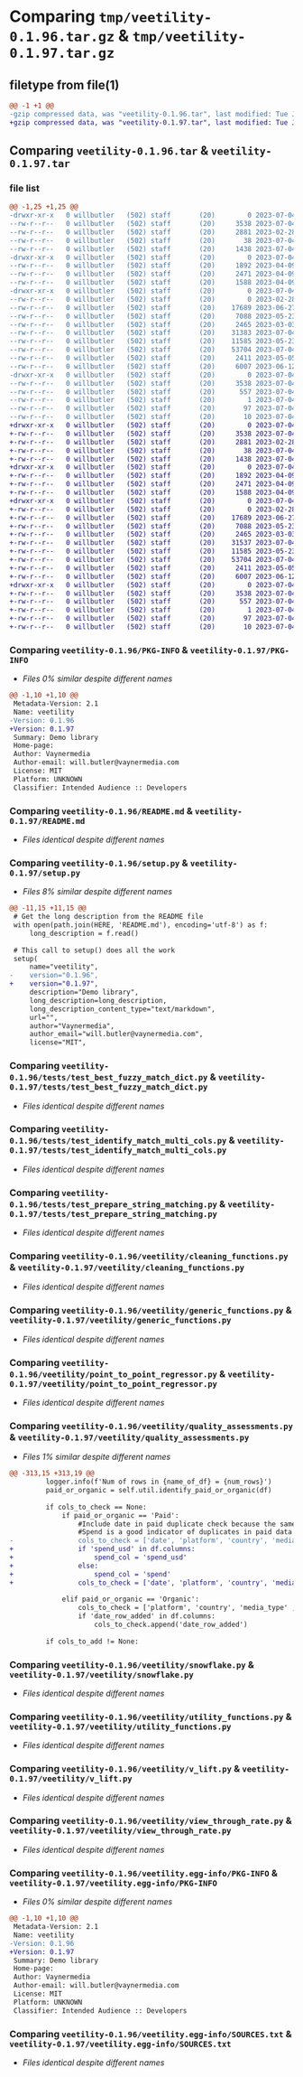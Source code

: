 # Comparing `tmp/veetility-0.1.96.tar.gz` & `tmp/veetility-0.1.97.tar.gz`

## filetype from file(1)

```diff
@@ -1 +1 @@
-gzip compressed data, was "veetility-0.1.96.tar", last modified: Tue Jul  4 10:10:43 2023, max compression
+gzip compressed data, was "veetility-0.1.97.tar", last modified: Tue Jul  4 10:25:05 2023, max compression
```

## Comparing `veetility-0.1.96.tar` & `veetility-0.1.97.tar`

### file list

```diff
@@ -1,25 +1,25 @@
-drwxr-xr-x   0 willbutler   (502) staff       (20)        0 2023-07-04 10:10:43.436262 veetility-0.1.96/
--rw-r--r--   0 willbutler   (502) staff       (20)     3538 2023-07-04 10:10:43.436077 veetility-0.1.96/PKG-INFO
--rw-r--r--   0 willbutler   (502) staff       (20)     2881 2023-02-28 17:30:34.000000 veetility-0.1.96/README.md
--rw-r--r--   0 willbutler   (502) staff       (20)       38 2023-07-04 10:10:43.436327 veetility-0.1.96/setup.cfg
--rw-r--r--   0 willbutler   (502) staff       (20)     1438 2023-07-04 10:10:14.000000 veetility-0.1.96/setup.py
-drwxr-xr-x   0 willbutler   (502) staff       (20)        0 2023-07-04 10:10:43.428464 veetility-0.1.96/tests/
--rw-r--r--   0 willbutler   (502) staff       (20)     1892 2023-04-09 19:51:45.000000 veetility-0.1.96/tests/test_best_fuzzy_match_dict.py
--rw-r--r--   0 willbutler   (502) staff       (20)     2471 2023-04-09 19:42:01.000000 veetility-0.1.96/tests/test_identify_match_multi_cols.py
--rw-r--r--   0 willbutler   (502) staff       (20)     1588 2023-04-09 18:45:40.000000 veetility-0.1.96/tests/test_prepare_string_matching.py
-drwxr-xr-x   0 willbutler   (502) staff       (20)        0 2023-07-04 10:10:43.434725 veetility-0.1.96/veetility/
--rw-r--r--   0 willbutler   (502) staff       (20)        0 2023-02-28 17:30:34.000000 veetility-0.1.96/veetility/__init__.py
--rw-r--r--   0 willbutler   (502) staff       (20)    17689 2023-06-27 09:01:02.000000 veetility-0.1.96/veetility/cleaning_functions.py
--rw-r--r--   0 willbutler   (502) staff       (20)     7088 2023-05-23 14:51:46.000000 veetility-0.1.96/veetility/generic_functions.py
--rw-r--r--   0 willbutler   (502) staff       (20)     2465 2023-03-03 12:20:14.000000 veetility-0.1.96/veetility/point_to_point_regressor.py
--rw-r--r--   0 willbutler   (502) staff       (20)    31383 2023-07-04 10:05:41.000000 veetility-0.1.96/veetility/quality_assessments.py
--rw-r--r--   0 willbutler   (502) staff       (20)    11585 2023-05-23 16:42:13.000000 veetility-0.1.96/veetility/snowflake.py
--rw-r--r--   0 willbutler   (502) staff       (20)    53704 2023-07-04 10:08:58.000000 veetility-0.1.96/veetility/utility_functions.py
--rw-r--r--   0 willbutler   (502) staff       (20)     2411 2023-05-05 13:50:17.000000 veetility-0.1.96/veetility/v_lift.py
--rw-r--r--   0 willbutler   (502) staff       (20)     6007 2023-06-12 15:35:11.000000 veetility-0.1.96/veetility/view_through_rate.py
-drwxr-xr-x   0 willbutler   (502) staff       (20)        0 2023-07-04 10:10:43.435851 veetility-0.1.96/veetility.egg-info/
--rw-r--r--   0 willbutler   (502) staff       (20)     3538 2023-07-04 10:10:43.000000 veetility-0.1.96/veetility.egg-info/PKG-INFO
--rw-r--r--   0 willbutler   (502) staff       (20)      557 2023-07-04 10:10:43.000000 veetility-0.1.96/veetility.egg-info/SOURCES.txt
--rw-r--r--   0 willbutler   (502) staff       (20)        1 2023-07-04 10:10:43.000000 veetility-0.1.96/veetility.egg-info/dependency_links.txt
--rw-r--r--   0 willbutler   (502) staff       (20)       97 2023-07-04 10:10:43.000000 veetility-0.1.96/veetility.egg-info/requires.txt
--rw-r--r--   0 willbutler   (502) staff       (20)       10 2023-07-04 10:10:43.000000 veetility-0.1.96/veetility.egg-info/top_level.txt
+drwxr-xr-x   0 willbutler   (502) staff       (20)        0 2023-07-04 10:25:05.119838 veetility-0.1.97/
+-rw-r--r--   0 willbutler   (502) staff       (20)     3538 2023-07-04 10:25:05.119674 veetility-0.1.97/PKG-INFO
+-rw-r--r--   0 willbutler   (502) staff       (20)     2881 2023-02-28 17:30:34.000000 veetility-0.1.97/README.md
+-rw-r--r--   0 willbutler   (502) staff       (20)       38 2023-07-04 10:25:05.119903 veetility-0.1.97/setup.cfg
+-rw-r--r--   0 willbutler   (502) staff       (20)     1438 2023-07-04 10:25:01.000000 veetility-0.1.97/setup.py
+drwxr-xr-x   0 willbutler   (502) staff       (20)        0 2023-07-04 10:25:05.114960 veetility-0.1.97/tests/
+-rw-r--r--   0 willbutler   (502) staff       (20)     1892 2023-04-09 19:51:45.000000 veetility-0.1.97/tests/test_best_fuzzy_match_dict.py
+-rw-r--r--   0 willbutler   (502) staff       (20)     2471 2023-04-09 19:42:01.000000 veetility-0.1.97/tests/test_identify_match_multi_cols.py
+-rw-r--r--   0 willbutler   (502) staff       (20)     1588 2023-04-09 18:45:40.000000 veetility-0.1.97/tests/test_prepare_string_matching.py
+drwxr-xr-x   0 willbutler   (502) staff       (20)        0 2023-07-04 10:25:05.118344 veetility-0.1.97/veetility/
+-rw-r--r--   0 willbutler   (502) staff       (20)        0 2023-02-28 17:30:34.000000 veetility-0.1.97/veetility/__init__.py
+-rw-r--r--   0 willbutler   (502) staff       (20)    17689 2023-06-27 09:01:02.000000 veetility-0.1.97/veetility/cleaning_functions.py
+-rw-r--r--   0 willbutler   (502) staff       (20)     7088 2023-05-23 14:51:46.000000 veetility-0.1.97/veetility/generic_functions.py
+-rw-r--r--   0 willbutler   (502) staff       (20)     2465 2023-03-03 12:20:14.000000 veetility-0.1.97/veetility/point_to_point_regressor.py
+-rw-r--r--   0 willbutler   (502) staff       (20)    31537 2023-07-04 10:24:35.000000 veetility-0.1.97/veetility/quality_assessments.py
+-rw-r--r--   0 willbutler   (502) staff       (20)    11585 2023-05-23 16:42:13.000000 veetility-0.1.97/veetility/snowflake.py
+-rw-r--r--   0 willbutler   (502) staff       (20)    53704 2023-07-04 10:08:58.000000 veetility-0.1.97/veetility/utility_functions.py
+-rw-r--r--   0 willbutler   (502) staff       (20)     2411 2023-05-05 13:50:17.000000 veetility-0.1.97/veetility/v_lift.py
+-rw-r--r--   0 willbutler   (502) staff       (20)     6007 2023-06-12 15:35:11.000000 veetility-0.1.97/veetility/view_through_rate.py
+drwxr-xr-x   0 willbutler   (502) staff       (20)        0 2023-07-04 10:25:05.119458 veetility-0.1.97/veetility.egg-info/
+-rw-r--r--   0 willbutler   (502) staff       (20)     3538 2023-07-04 10:25:04.000000 veetility-0.1.97/veetility.egg-info/PKG-INFO
+-rw-r--r--   0 willbutler   (502) staff       (20)      557 2023-07-04 10:25:05.000000 veetility-0.1.97/veetility.egg-info/SOURCES.txt
+-rw-r--r--   0 willbutler   (502) staff       (20)        1 2023-07-04 10:25:04.000000 veetility-0.1.97/veetility.egg-info/dependency_links.txt
+-rw-r--r--   0 willbutler   (502) staff       (20)       97 2023-07-04 10:25:04.000000 veetility-0.1.97/veetility.egg-info/requires.txt
+-rw-r--r--   0 willbutler   (502) staff       (20)       10 2023-07-04 10:25:05.000000 veetility-0.1.97/veetility.egg-info/top_level.txt
```

### Comparing `veetility-0.1.96/PKG-INFO` & `veetility-0.1.97/PKG-INFO`

 * *Files 0% similar despite different names*

```diff
@@ -1,10 +1,10 @@
 Metadata-Version: 2.1
 Name: veetility
-Version: 0.1.96
+Version: 0.1.97
 Summary: Demo library
 Home-page: 
 Author: Vaynermedia
 Author-email: will.butler@vaynermedia.com
 License: MIT
 Platform: UNKNOWN
 Classifier: Intended Audience :: Developers
```

### Comparing `veetility-0.1.96/README.md` & `veetility-0.1.97/README.md`

 * *Files identical despite different names*

### Comparing `veetility-0.1.96/setup.py` & `veetility-0.1.97/setup.py`

 * *Files 8% similar despite different names*

```diff
@@ -11,15 +11,15 @@
 # Get the long description from the README file
 with open(path.join(HERE, 'README.md'), encoding='utf-8') as f:
     long_description = f.read()
 
 # This call to setup() does all the work
 setup(
     name="veetility",
-    version="0.1.96",
+    version="0.1.97",
     description="Demo library",
     long_description=long_description,
     long_description_content_type="text/markdown",
     url="",
     author="Vaynermedia",
     author_email="will.butler@vaynermedia.com",
     license="MIT",
```

### Comparing `veetility-0.1.96/tests/test_best_fuzzy_match_dict.py` & `veetility-0.1.97/tests/test_best_fuzzy_match_dict.py`

 * *Files identical despite different names*

### Comparing `veetility-0.1.96/tests/test_identify_match_multi_cols.py` & `veetility-0.1.97/tests/test_identify_match_multi_cols.py`

 * *Files identical despite different names*

### Comparing `veetility-0.1.96/tests/test_prepare_string_matching.py` & `veetility-0.1.97/tests/test_prepare_string_matching.py`

 * *Files identical despite different names*

### Comparing `veetility-0.1.96/veetility/cleaning_functions.py` & `veetility-0.1.97/veetility/cleaning_functions.py`

 * *Files identical despite different names*

### Comparing `veetility-0.1.96/veetility/generic_functions.py` & `veetility-0.1.97/veetility/generic_functions.py`

 * *Files identical despite different names*

### Comparing `veetility-0.1.96/veetility/point_to_point_regressor.py` & `veetility-0.1.97/veetility/point_to_point_regressor.py`

 * *Files identical despite different names*

### Comparing `veetility-0.1.96/veetility/quality_assessments.py` & `veetility-0.1.97/veetility/quality_assessments.py`

 * *Files 1% similar despite different names*

```diff
@@ -313,15 +313,19 @@
         logger.info(f'Num of rows in {name_of_df} = {num_rows}')
         paid_or_organic = self.util.identify_paid_or_organic(df)
         
         if cols_to_check == None:
             if paid_or_organic == 'Paid':
                 #Include date in paid duplicate check because the same ad is repeated across consequitve days
                 #Spend is a good indicator of duplicates in paid data
-                cols_to_check = ['date', 'platform', 'country', 'media_type', 'cohort', 'message', 'ad_name', 'spend']
+                if 'spend_usd' in df.columns:
+                    spend_col = 'spend_usd'
+                else:
+                    spend_col = 'spend'
+                cols_to_check = ['date', 'platform', 'country', 'media_type', 'cohort', 'message', 'ad_name', spend_col]
                 
             elif paid_or_organic == 'Organic':
                 cols_to_check = ['platform', 'country', 'media_type' , 'message', 'url']
                 if 'date_row_added' in df.columns:
                     cols_to_check.append('date_row_added')
         
         if cols_to_add != None:
```

### Comparing `veetility-0.1.96/veetility/snowflake.py` & `veetility-0.1.97/veetility/snowflake.py`

 * *Files identical despite different names*

### Comparing `veetility-0.1.96/veetility/utility_functions.py` & `veetility-0.1.97/veetility/utility_functions.py`

 * *Files identical despite different names*

### Comparing `veetility-0.1.96/veetility/v_lift.py` & `veetility-0.1.97/veetility/v_lift.py`

 * *Files identical despite different names*

### Comparing `veetility-0.1.96/veetility/view_through_rate.py` & `veetility-0.1.97/veetility/view_through_rate.py`

 * *Files identical despite different names*

### Comparing `veetility-0.1.96/veetility.egg-info/PKG-INFO` & `veetility-0.1.97/veetility.egg-info/PKG-INFO`

 * *Files 0% similar despite different names*

```diff
@@ -1,10 +1,10 @@
 Metadata-Version: 2.1
 Name: veetility
-Version: 0.1.96
+Version: 0.1.97
 Summary: Demo library
 Home-page: 
 Author: Vaynermedia
 Author-email: will.butler@vaynermedia.com
 License: MIT
 Platform: UNKNOWN
 Classifier: Intended Audience :: Developers
```

### Comparing `veetility-0.1.96/veetility.egg-info/SOURCES.txt` & `veetility-0.1.97/veetility.egg-info/SOURCES.txt`

 * *Files identical despite different names*

